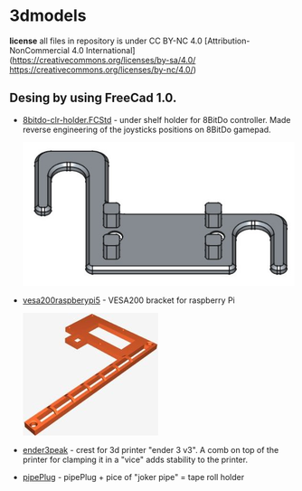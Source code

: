 # 3dmodels

**license** all files in repository is under  CC BY-NC 4.0  [Attribution-NonCommercial 4.0 International](https://creativecommons.org/licenses/by-sa/4.0/ https://creativecommons.org/licenses/by-nc/4.0/)

Desing by using FreeCad 1.0.  
---
* [8bitdo-clr-holder.FCStd](8bitdo-clr-holder.FCStd) - under shelf holder for 8BitDo controller. 
	Made reverse engineering of the joysticks positions on 8BitDo gamepad.

	![8bitdo-clr-holder](https://github.com/artemlazarev/3dmodels/blob/main/pic/8bitdo-clr-holder.JPG)

* [vesa200raspberypi5](vesa200raspberypi5.FCStd) - VESA200 bracket for raspberry Pi

	![vesa200raspberypi5](https://github.com/artemlazarev/3dmodels/blob/main/pic/vesa200raspberypi5.JPG)

* [ender3peak](ender3peak.FCStd) - crest for 3d printer "ender 3 v3". A comb on top of the printer for clamping it in a "vice" adds stability to the printer.
* [pipePlug](pipePlug.FCStd) - pipePlug + pice of "joker pipe" =  tape roll holder

